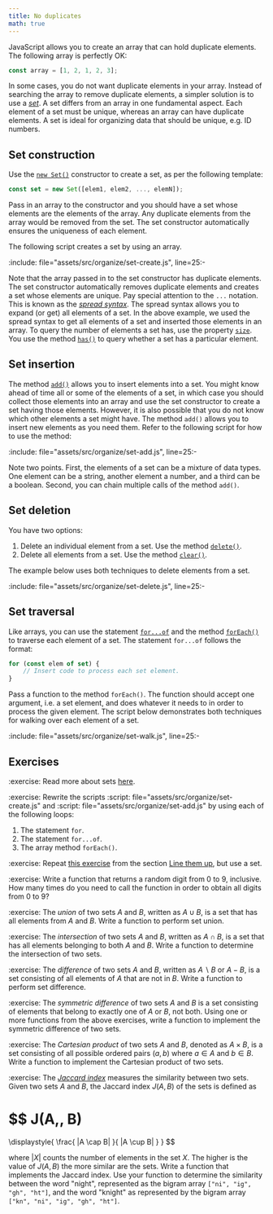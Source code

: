 ```yaml
---
title: No duplicates
math: true
---
```


JavaScript allows you to create an array that can hold duplicate elements. The
following array is perfectly OK:

```js
const array = [1, 2, 1, 2, 3];
```

In some cases, you do not want duplicate elements in your array. Instead of
searching the array to remove duplicate elements, a simpler solution is to use a
[_set_][set]. A set differs from an array in one fundamental aspect. Each
element of a set must be unique, whereas an array can have duplicate elements. A
set is ideal for organizing data that should be unique, e.g. ID numbers.

<!--=========================================================================-->

## Set construction

Use the [`new Set()`][setConstructor] constructor to create a set, as per the
following template:

```js
const set = new Set([elem1, elem2, ..., elemN]);
```

Pass in an array to the constructor and you should have a set whose elements are
the elements of the array. Any duplicate elements from the array would be
removed from the set. The set constructor automatically ensures the uniqueness
of each element.

The following script creates a set by using an array.

:include: file="assets/src/organize/set-create.js", line=25:-

Note that the array passed in to the set constructor has duplicate elements. The
set constructor automatically removes duplicate elements and creates a set whose
elements are unique. Pay special attention to the `...` notation. This is known
as the [_spread syntax_][spreadSyntax]. The spread syntax allows you to expand
(or get) all elements of a set. In the above example, we used the spread syntax
to get all elements of a set and inserted those elements in an array. To query
the number of elements a set has, use the property [`size`][size]. You use the
method [`has()`][has] to query whether a set has a particular element.

<!--=========================================================================-->

## Set insertion

The method [`add()`][add] allows you to insert elements into a set. You might
know ahead of time all or some of the elements of a set, in which case you
should collect those elements into an array and use the set constructor to
create a set having those elements. However, it is also possible that you do not
know which other elements a set might have. The method `add()` allows you to
insert new elements as you need them. Refer to the following script for how to
use the method:

:include: file="assets/src/organize/set-add.js", line=25:-

Note two points. First, the elements of a set can be a mixture of data types.
One element can be a string, another element a number, and a third can be a
boolean. Second, you can chain multiple calls of the method `add()`.

<!--=========================================================================-->

## Set deletion

You have two options:

1. Delete an individual element from a set. Use the method [`delete()`][delete].
1. Delete all elements from a set. Use the method [`clear()`][clear].

The example below uses both techniques to delete elements from a set.

:include: file="assets/src/organize/set-delete.js", line=25:-

<!--=========================================================================-->

## Set traversal

Like arrays, you can use the statement [`for...of`][forOf] and the method
[`forEach()`][forEach] to traverse each element of a set. The statement
`for...of` follows the format:

```js
for (const elem of set) {
    // Insert code to process each set element.
}
```

Pass a function to the method `forEach()`. The function should accept one
argument, i.e. a set element, and does whatever it needs to in order to process
the given element. The script below demonstrates both techniques for walking
over each element of a set.

:include: file="assets/src/organize/set-walk.js", line=25:-

<!--=========================================================================-->

## Exercises

<!-- prettier-ignore-start -->
:exercise:
Read more about sets [here][setMethods].
<!-- prettier-ignore-end -->

<!-- prettier-ignore-start -->
:exercise:
Rewrite the scripts
:script: file="assets/src/organize/set-create.js"
and
:script: file="assets/src/organize/set-add.js"
by using each of the following loops:
<!-- prettier-ignore-end -->

1. The statement `for`.
1. The statement `for...of`.
1. The array method `forEach()`.

<!-- prettier-ignore-start -->
:exercise:
Repeat [this exercise](../organize_array/#exUnique) from the section
[Line them up](../organize_array), but use a set.
<!-- prettier-ignore-end -->

<!-- prettier-ignore-start -->
:exercise:
Write a function that returns a random digit from 0 to 9, inclusive. How many
times do you need to call the function in order to obtain all digits from 0 to
9?
<!-- prettier-ignore-end -->

<!-- prettier-ignore-start -->
:exercise:
The _union_ of two sets $A$ and $B$, written as $A \cup B$, is a set that
has all elements from $A$ and $B$. Write a function to perform set union.
<!-- prettier-ignore-end -->

<!-- prettier-ignore-start -->
:exercise:
The _intersection_ of two sets $A$ and $B$, written as $A \cap B$, is a
set that has all elements belonging to both $A$ and $B$. Write a function to
determine the intersection of two sets.
<!-- prettier-ignore-end -->

<!-- prettier-ignore-start -->
:exercise:
The _difference_ of two sets $A$ and $B$, written as $A \;\backslash\; B$
or $A - B$, is a set consisting of all elements of $A$ that are not in
$B$. Write a function to perform set difference.
<!-- prettier-ignore-end -->

<!-- prettier-ignore-start -->
:exercise:
The _symmetric difference_ of two sets $A$ and $B$ is a set consisting of
elements that belong to exactly one of $A$ or $B$, not both. Using one or
more functions from the above exercises, write a function to implement the
symmetric difference of two sets.
<!-- prettier-ignore-end -->

<!-- prettier-ignore-start -->
:exercise:
The _Cartesian product_ of two sets $A$ and $B$, denoted as $A \times B$,
is a set consisting of all possible ordered pairs $(a,\, b)$ where $a \in A$
and $b \in B$. Write a function to implement the Cartesian product of two
sets.
<!-- prettier-ignore-end -->

<!-- prettier-ignore-start -->
:exercise:
The [_Jaccard index_][JaccardIndex] measures the similarity between two
sets. Given two sets $A$ and $B$, the Jaccard index $J(A,\, B)$ of the
sets is defined as
<!-- prettier-ignore-end -->

$$
J(A,\, B)
=
\displaystyle{
   \frac{
       |A \cap B|
   }{
       |A \cup B|
   }
}
$$

where $|X|$ counts the number of elements in the set $X$. The higher is the
value of $J(A,\, B)$ the more similar are the sets. Write a function that
implements the Jaccard index. Use your function to determine the similarity
between the word "night", represented as the bigram array
`["ni", "ig", "gh", "ht"]`, and the word "knight" as represented by the bigram
array `["kn", "ni", "ig", "gh", "ht"]`.

<!--=========================================================================-->

<!-- prettier-ignore-start -->
[add]: https://developer.mozilla.org/en-US/docs/Web/JavaScript/Reference/Global_Objects/Set/add
[clear]: https://developer.mozilla.org/en-US/docs/Web/JavaScript/Reference/Global_Objects/Set/clear
[delete]: https://developer.mozilla.org/en-US/docs/Web/JavaScript/Reference/Global_Objects/Set/delete
[forEach]: https://developer.mozilla.org/en-US/docs/Web/JavaScript/Reference/Global_Objects/Set/forEach
[forOf]: https://developer.mozilla.org/en-US/docs/Web/JavaScript/Reference/Statements/for...of
[has]: https://developer.mozilla.org/en-US/docs/Web/JavaScript/Reference/Global_Objects/Set/has
[JaccardIndex]: https://en.wikipedia.org/wiki/Jaccard_index
[set]: https://developer.mozilla.org/en-US/docs/Web/JavaScript/Reference/Global_Objects/Set
[setConstructor]: https://developer.mozilla.org/en-US/docs/Web/JavaScript/Reference/Global_Objects/Set/Set
[setMethods]: https://developer.mozilla.org/en-US/docs/Web/JavaScript/Reference/Global_Objects/Set#instance_methods
[size]: https://developer.mozilla.org/en-US/docs/Web/JavaScript/Reference/Global_Objects/Set/size
[spreadSyntax]: https://developer.mozilla.org/en-US/docs/Web/JavaScript/Reference/Operators/Spread_syntax
<!-- prettier-ignore-end -->
